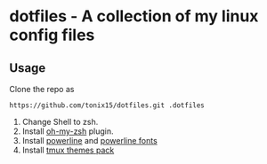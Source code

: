 # dotfiles - A collection of my linux config files
Usage
-----
Clone the repo as 

`https://github.com/tonix15/dotfiles.git .dotfiles`

1. Change Shell to zsh.
2. Install [oh-my-zsh](https://github.com/ohmyzsh/ohmyzsh) plugin.
3. Install [powerline](https://github.com/powerline/powerline) and [powerline fonts](https://github.com/powerline/fonts)
4. Install [tmux themes pack](https://github.com/jimeh/tmux-themepack)
